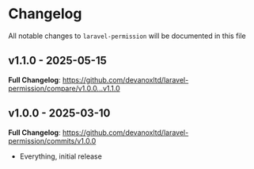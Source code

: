 # Changelog

All notable changes to `laravel-permission` will be documented in this file

## v1.1.0 - 2025-05-15

**Full Changelog**: https://github.com/devanoxltd/laravel-permission/compare/v1.0.0...v1.1.0

## v1.0.0 - 2025-03-10

**Full Changelog**: https://github.com/devanoxltd/laravel-permission/commits/v1.0.0

- Everything, initial release
